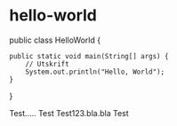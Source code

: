 # hello-world

public class HelloWorld {

    public static void main(String[] args) {
        // Utskrift
        System.out.println("Hello, World");
    }

}

Test.....
Test
Test123.bla.bla
Test
